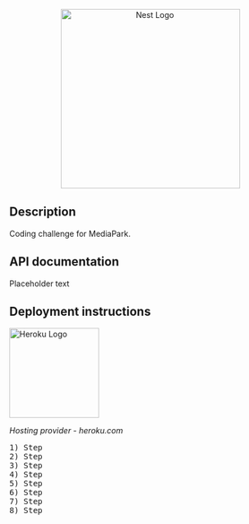 <p align="center">
  <a href="http://nestjs.com/" target="blank"><img src="https://nestjs.com/img/logo_text.svg" width="320" alt="Nest Logo" /></a>
</p>

[circleci-image]: https://img.shields.io/circleci/build/github/nestjs/nest/master?token=abc123def456
[circleci-url]: https://circleci.com/gh/nestjs/nest

</p>

## Description

Coding challenge for MediaPark.
<br>

## API documentation
Placeholder text


## Deployment instructions
<p>
  <a href="http://heroku.com/" target="blank"><img src="https://blackdeerdev.com/wp-content/uploads/2021/02/Heroku.png" width="160" alt="Heroku Logo" /></a>
</p>
<i>Hosting provider - heroku.com</i>
<pre>
1) Step
2) Step
3) Step
4) Step
5) Step
6) Step
7) Step
8) Step
</pre>